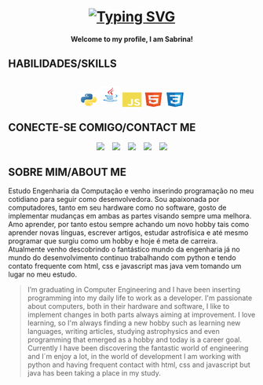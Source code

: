 <h1 align="center">
   <a href="https://git.io/typing-svg">
     <img src="https://readme-typing-svg.herokuapp.com?font=Playfair+Display&weight=500&size=30&pause=1000&color=FFFFFF&repeat=false&width=435&lines=Ol%C3%A1%2C+bem-vindo+ao+meu+perfil!;Me+chamo+SABRINA+OLIVEIRA." alt="Typing SVG"/></a>
</h1>
<h4 align="center">Welcome to my profile, I am Sabrina!</h4>

<h2>HABILIDADES/SKILLS</h2>
<div style="display: inline_block" align="center"><br>
   <img align="center" alt="Python" height="30" width="40" src="https://raw.githubusercontent.com/devicons/devicon/master/icons/python/python-original.svg">
    <img aling="center" alt="Java" height="30" width="40"
src="https://raw.githubusercontent.com/devicons/devicon/master/icons/java/java-original.svg">
   <img align="center" alt="Js" height="30" width="40" src="https://raw.githubusercontent.com/devicons/devicon/master/icons/javascript/javascript-plain.svg">
  <img align="center" alt="HTML" height="30" width="40" src="https://raw.githubusercontent.com/devicons/devicon/master/icons/html5/html5-original.svg">
  <img align="center" alt="CSS" height="30" width="40" src="https://raw.githubusercontent.com/devicons/devicon/master/icons/css3/css3-original.svg">
</div>

<h2>CONECTE-SE COMIGO/CONTACT ME</h2>
<div align="center"> 
   <a href="https://www.linkedin.com/in/sabrina-oliveira-70746830b" target="_blank"><img src="https://img.shields.io/badge/-LinkedIn-%230077B5?style=for-the-badge&logo=linkedin&logoColor=white" target="_blank" hspace="6"></a> 
   <a href="mailto:sabrinaso.vaz1@gmail.com"><img src="https://img.shields.io/badge/-Gmail-%23333?style=for-the-badge&logo=gmail&logoColor=white" target="_blank" hspace="6"></a>
   <a href="https://discord.gg/sa.sa_bri_na" target="_blank"><img src="https://img.shields.io/badge/Discord-7289DA?style=for-the-badge&logo=discord&logoColor=white" target="_blank" hspace="6"></a> 
   <a href="https://www.github.com/Sasa-SOu" target="_blank"><img src="https://img.shields.io/badge/GitHub-%23181717?style=for-the-badge&logo=GitHub" target="_blank" hspace="6"></a>
   <a href="https://www.dio.me/users/sabrinaso_vaz1" target="_blank"><img src="https://img.shields.io/badge/-Meu%20Perfil%20na%20DIO-0077B5?style=for-the-badge&logo=gitbook&logoColor=white" target="_blank" hspace="6"></a>
</div>
   
<h2> SOBRE MIM/ABOUT ME </h2>
  Estudo Engenharia da Computação e venho inserindo programação no meu cotidiano para seguir como desenvolvedora. Sou apaixonada por computadores, tanto em seu hardware como no software, gosto de implementar mudanças em ambas as partes visando sempre uma melhora. Amo aprender, por tanto estou sempre achando um novo hobby tais como aprender novas línguas, escrever artigos, estudar astrofísica e até mesmo programar que surgiu como um hobby e hoje é meta de carreira. Atualmente venho descobrindo o fantástico mundo da engenharia já no mundo do desenvolvimento continuo trabalhando com python e tendo contato frequente com html, css e javascript mas java vem tomando um lugar no meu estudo.

   >I’m graduating in Computer Engineering and I have been inserting programming into my daily life to work as a developer. I'm passionate about computers, both in their hardware and software, I like to implement changes in both parts always aiming at improvement. I love learning, so I'm always finding a new hobby such as learning new languages, writing articles, studying astrophysics and even programming that emerged as a hobby and today is a career goal. Currently I have been discovering the fantastic world of engineering and I´m enjoy a lot, in the world of development I am working with python and having frequent contact with html, css and javascript but java has been taking a place in my study.



